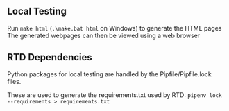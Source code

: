 ## Local Testing
Run `make html` (`.\make.bat html` on Windows) to generate the HTML pages
The generated webpages can then be viewed using a web browser

## RTD Dependencies

Python packages for local testing are handled by the Pipfile/Pipfile.lock files.

These are used to generate the requirements.txt used by RTD: `pipenv lock --requirements > requirements.txt`
